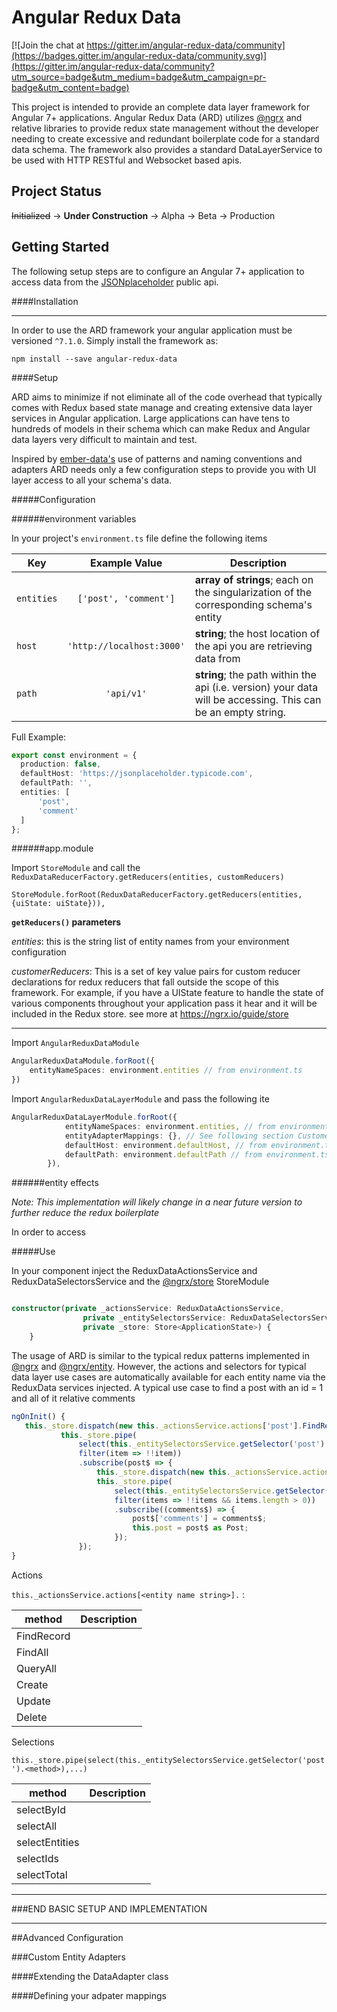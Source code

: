 # Angular Redux Data

[![Join the chat at https://gitter.im/angular-redux-data/community](https://badges.gitter.im/angular-redux-data/community.svg)](https://gitter.im/angular-redux-data/community?utm_source=badge&utm_medium=badge&utm_campaign=pr-badge&utm_content=badge)

This project is intended to provide an complete data layer framework for Angular 7+ applications. Angular Redux Data (ARD)
utilizes [@ngrx](https://github.com/ngrx/platform) and relative libraries to provide redux state management without the developer needing to create excessive
and redundant boilerplate code for a standard data schema. The framework also provides a standard DataLayerService to be used
with HTTP RESTful and Websocket based apis.

## Project Status

~~Initialized~~ -> **Under Construction** -> Alpha -> Beta -> Production

## Getting Started

The following setup steps are to configure an Angular 7+ application to access data from the [JSONplaceholder](https://jsonplaceholder.typicode.com/)
public api.

####Installation

---
In order to use the ARD framework your angular application must be versioned `^7.1.0`.
Simply install the framework as:

`npm install --save angular-redux-data`

####Setup

ARD aims to minimize if not eliminate all of the code overhead that typically comes with Redux based state manage and 
creating extensive data layer services in Angular application. Large applications can have tens to hundreds of models in
their schema which can make Redux and Angular data layers very difficult to maintain and test.

Inspired by [ember-data's](https://github.com/emberjs/data) use of patterns and naming conventions and adapters ARD needs
only a few configuration steps to provide you with UI layer access to all your schema's data.

#####Configuration

######environment variables

In your project's `environment.ts` file define the following items

| Key           | Example Value                 | Description  |
| ------------- |:-------------:                |        -----|
| `entities`    | `['post', 'comment']`         | **array of strings**; each on the singularization of the corresponding schema's entity
| `host`        | `'http://localhost:3000'`     | **string**; the host location of the api you are retrieving data from
| `path`        |`'api/v1'`                     | **string**; the path within the api (i.e. version) your data will be accessing. This can be an empty string.

Full Example: 
```typescript
export const environment = {
  production: false,
  defaultHost: 'https://jsonplaceholder.typicode.com',
  defaultPath: '',
  entities: [
      'post',
      'comment'
  ]
};
```

######app.module

Import `StoreModule` and call the `ReduxDataReducerFactory.getReducers(entities, customReducers)`

```
StoreModule.forRoot(ReduxDataReducerFactory.getReducers(entities, {uiState: uiState})),
```

**`getReducers()` parameters**

_entities_: this is the string list of entity names from your environment configuration

_customerReducers_: This is a set of key value pairs for custom reducer declarations for redux reducers
that fall outside the scope of this framework. For example, if you have a UIState feature to handle the
state of various components throughout your application pass it hear and it will be included in the Redux store.
see more at  <https://ngrx.io/guide/store>

---

Import `AngularReduxDataModule`

```typescript
AngularReduxDataModule.forRoot({
    entityNameSpaces: environment.entities // from environment.ts
})
```

Import `AngularReduxDataLayerModule` and pass the following ite

```typescript
AngularReduxDataLayerModule.forRoot({
            entityNameSpaces: environment.entities, // from environment.ts
            entityAdapterMappings: {}, // See following section Customer Entity Adapters
            defaultHost: environment.defaultHost, // from environment.ts
            defaultPath: environment.defaultPath // from environment.ts
        }),
```

######entity effects

_Note: This implementation will likely change in a near future version to further reduce the redux boilerplate_

In order to access


#####Use

In your component inject the ReduxDataActionsService and ReduxDataSelectorsService and the [@ngrx/store](https://github.com/ngrx/platform) StoreModule 
```typescript

constructor(private _actionsService: ReduxDataActionsService,
                private _entitySelectorsService: ReduxDataSelectorsService,
                private _store: Store<ApplicationState>) {
    }
```

The usage of ARD is similar to the typical redux patterns implemented in [@ngrx](https://github.com/ngrx/platform) and [@ngrx/entity](https://ngrx.io/guide/entity).
However, the actions and selectors for typical data layer use cases are automatically available for each entity name via the ReduxData services injected.
A typical use case to find a post with an id = 1 and all of it relative comments
```typescript
ngOnInit() {
   this._store.dispatch(new this._actionsService.actions['post'].FindRecord('posts', 1));
           this._store.pipe(
               select(this._entitySelectorsService.getSelector('post').selectById(1)),
               filter(item => !!item))
               .subscribe(post$ => {
                   this._store.dispatch(new this._actionsService.actions['comment'].QueryAll('comments', {'postId': post$.id}));
                   this._store.pipe(
                       select(this._entitySelectorsService.getSelector('comment').selectAll()),
                       filter(items => !!items && items.length > 0))
                       .subscribe((comments$) => {
                           post$['comments'] = comments$;
                           this.post = post$ as Post;
                       });
               }); 
}
```

Actions

`this._actionsService.actions[<entity name string>].` :

|       method      | Description  |
| -------------     |           -----
|      FindRecord   | 
|      FindAll      |
|      QueryAll     | 
|      Create       | 
|      Update       | 
|      Delete       | 

Selections

`this._store.pipe(select(this._entitySelectorsService.getSelector('post').<method>),...)`

|       method            | Description  |
| -------------           |           -----|
|      selectById         | 
|      selectAll          |
|      selectEntities     | 
|      selectIds          | 
|      selectTotal        | 

---
###END BASIC SETUP AND IMPLEMENTATION

---

##Advanced Configuration

###Custom Entity Adapters

####Extending the DataAdapter class

####Defining your adpater mappings

